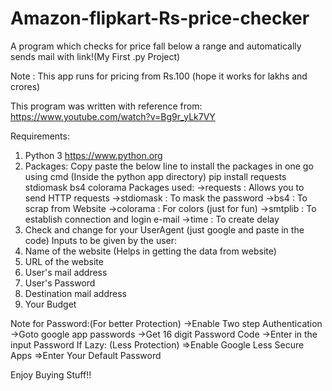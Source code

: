 # Amazon-flipkart-Rs-price-checker
A program which checks for price fall below a range and automatically sends mail with link!(My First .py Project)

Note : This app runs for pricing from Rs.100 (hope it works for lakhs and crores)

This program was written with reference from:
  https://www.youtube.com/watch?v=Bg9r_yLk7VY

Requirements:
  1. Python 3  https://www.python.org
  2. Packages: Copy paste the below line to install the packages in one go using cmd (Inside the python app directory)
    pip install requests stdiomask bs4 colorama
    Packages used:
      ->requests : Allows you to send HTTP requests
      ->stdiomask : To mask the password
      ->bs4 : To scrap from Website
      ->colorama : For colors (just for fun)
      ->smtplib : To establish connection and login e-mail
      ->time : To create delay
  3. Check and change for your UserAgent (just google and paste in the code)
 Inputs to be given by the user:
  1. Name of the website (Helps in getting the data from website)
  2. URL of the website
  3. User's mail address
  4. User's Password
  5. Destination mail address
  6. Your Budget
  
Note for Password:(For better Protection)
  ->Enable Two step Authentication
  ->Goto google app passwords
  ->Get 16 digit Password Code
  ->Enter in the input Password
If Lazy: (Less Protection)
	=>Enable Google Less Secure Apps
	=>Enter Your Default Password
  
  Enjoy Buying Stuff!!
